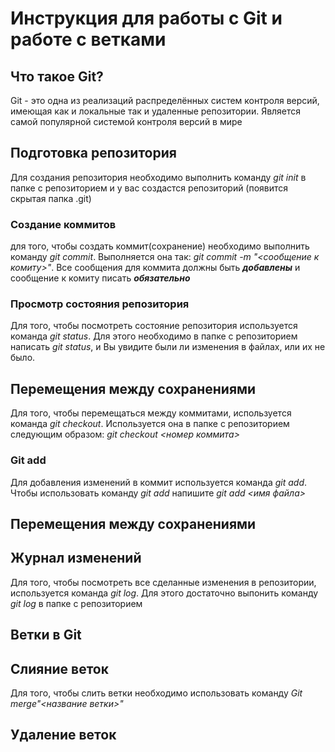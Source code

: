 # Инструкция для работы с Git и работе с ветками

## Что такое Git?

Git - это одна из реализаций распределённых систем контроля версий, имеющая как и локальные так и удаленные репозитории. Является самой популярной системой контроля версий в мире

## Подготовка репозитория

Для создания репозитория необходимо выполнить команду _git init_ в папке с репозиторием и у вас создастся репозиторий (появится скрытая папка .git)

### Создание коммитов

для того, чтобы создать коммит(сохранение) необходимо выполнить команду _git commit_. Выполняется она так: _git commit -m "<сообщение к комиту>"_. Все сообщения для коммита должны быть **_добавлены_** и сообщение к комиту писать **_обязательно_**

### Просмотр состояния репозитория

Для того, чтобы посмотреть состояние репозитория используется команда _git status_. Для этого необходимо в папке с репозиторием написать _git status_, и Вы увидите были ли изменения в файлах, или их не было.

## Перемещения между сохранениями

Для того, чтобы перемещаться между коммитами, используется команда _git checkout_. Используется она в папке с репозиторием следующим образом: _git checkout <номер коммита>_

### Git add

Для добавления изменений в коммит используется команда _git add_. Чтобы использовать команду _git add_ напишите _git add <имя файла>_

## Перемещения между сохранениями

## Журнал изменений
Для того, чтобы посмотреть все сделанные изменения в репозитории, используется команда *git log*. Для этого достаточно выпонить команду *git log* в папке с репозиторием

## Ветки в Git

## Слияние веток

Для того, чтобы слить ветки необходимо использовать команду _Git merge"<название ветки>"_

## Удаление веток
